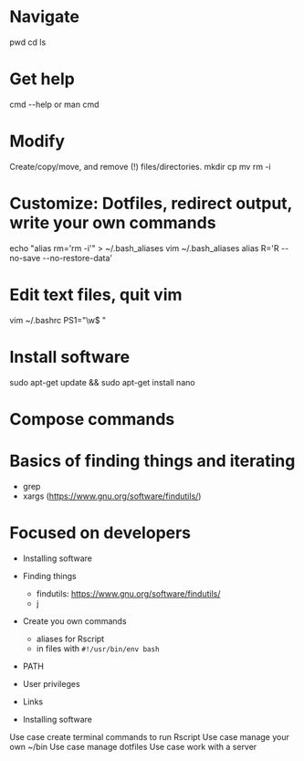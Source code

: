 # Navigate
pwd
cd
ls 

# Get help
cmd --help or man cmd

# Modify
Create/copy/move, and remove (!) files/directories.
mkdir
cp
mv
rm -i

# Customize: Dotfiles, redirect output, write your own commands
echo "alias rm='rm -i'" > ~/.bash_aliases
vim ~/.bash_aliases
alias R='R --no-save --no-restore-data'

# Edit text files, quit vim
vim ~/.bashrc
PS1="\w$ "

# Install software
sudo apt-get update && sudo apt-get install nano

# Compose commands

# Basics of finding things and iterating

- grep
- xargs (https://www.gnu.org/software/findutils/)

# Focused on developers

- Installing software

- Finding things
  - findutils: https://www.gnu.org/software/findutils/
  - j

- Create you own commands
  - aliases for Rscript
  - in files with `#!/usr/bin/env bash`
- PATH
- User privileges
- Links
- Installing software

Use case create terminal commands to run Rscript
Use case manage your own ~/bin
Use case manage dotfiles
Use case work with a server

